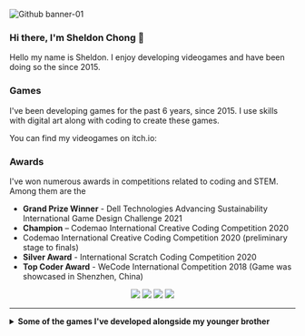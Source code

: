 ![Github banner-01](https://user-images.githubusercontent.com/43157205/139999842-944c4a5e-6fee-4c7d-a935-0b1d78e59d95.png)

### Hi there, I'm Sheldon Chong 👋
Hello my name is Sheldon. I enjoy developing videogames and have been doing so the since 2015. 

### Games
I've been developing games for the past 6 years, since 2015. I use  skills with digital art along with coding to create these games. 

You can find my videogames on itch.io:
### Awards
I've won numerous awards in competitions related to coding and STEM. 
Among them are the
<ul>
  <li><strong>Grand Prize Winner</strong> - Dell Technologies Advancing Sustainability International Game Design Challenge 2021 </li> 
  <li><strong>Champion</strong> – Codemao International Creative Coding Competition 2020</li>
  <li>Codemao International Creative Coding Competition 2020 (preliminary stage to finals)</li>
  <li><strong>Silver Award</strong> - International Scratch Coding Competition 2020</li>
  <li><strong>Top Coder Award</strong> - WeCode International Competition 2018 (Game was showcased in Shenzhen, China)</li>
</ul>

<p align='center'>
  <a href="https://www.linkedin.com/in/sheldonchong/"><img src="https://upload.wikimedia.org/wikipedia/commons/thumb/c/ca/LinkedIn_logo_initials.png/768px-LinkedIn_logo_initials.png" width="40"></a> 
  <a href="https://www.facebook.com/sheldonemersonchong"><img src="https://seeklogo.com/images/F/facebook-icon-logo-C61047A9E7-seeklogo.com.png" width="40"></a>
  <a href="https://www.instagram.com/sheldon_and_emerson/"><img src="https://cdn-icons-png.flaticon.com/512/174/174855.png" width="40"></a>
  <a href="https://sheldonemerson.biz.my/"><img src="https://cdn.pixabay.com/photo/2019/09/12/13/47/pictogram-4471660_1280.png" width="40"></a>
</p>
<hr>

<details>
  <summary>
    <strong>Some of the games I've developed alongside my younger brother</strong>
  </summary>
  <p align='center'>
    <br>
    <img width="400" src="https://github.com/Sheldon-Chong/Sheldon-chong/blob/main/Game%20Development%20Workshop%20Sheldon%20and%20Emerson%20Brochure-07.png?raw=true"></img>
    <img width="400" src="https://github.com/Sheldon-Chong/Sheldon-chong/blob/main/Game%20Development%20Workshop%20Sheldon%20and%20Emerson%20Brochure-08.png?raw=true"></img>
    <br>
    <img width="400" src="https://github.com/Sheldon-Chong/Sheldon-chong/blob/main/Game%20Development%20Workshop%20Sheldon%20and%20Emerson%20Brochure-10.png?raw=true"></img>
    <img width="400" src="https://github.com/Sheldon-Chong/Sheldon-chong/blob/main/Game%20Development%20Workshop%20Sheldon%20and%20Emerson%20Brochure-09.png?raw=true"></img>
  </p>
</details>
<!--
**Sheldon-Chong/Sheldon-chong** is a ✨ _special_ ✨ repository because its `README.md` (this file) appears on your GitHub profile.


Here are some ideas to get you started:

- 🔭 I’m currently working on ...
- 🌱 I’m currently learning ...
- 👯 I’m looking to collaborate on ...
- 🤔 I’m looking for help with ...
- 💬 Ask me about ...
- 📫 How to reach me: ...
- 😄 Pronouns: ...
- ⚡ Fun fact: ...
-->
